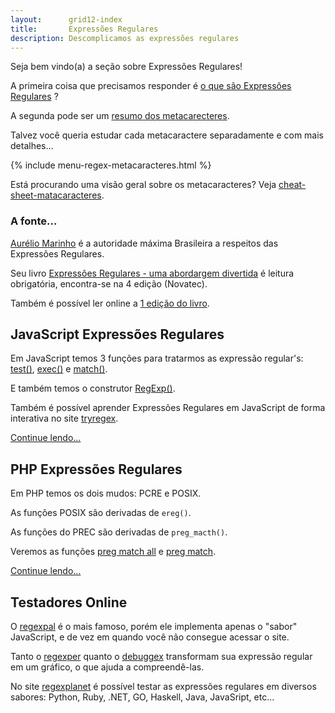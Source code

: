 ```yaml
---
layout:      grid12-index
title:       Expressões Regulares
description: Descomplicamos as expressões regulares
---
```


Seja bem vindo(a) a seção sobre Expressões Regulares!

A primeira coisa que precisamos responder é [o que são Expressões Regulares](expressoes-regulares/) ?   

A segunda pode ser um [resumo dos metacarecteres](/regex/metacaracteres/).

Talvez você queria estudar cada metacaractere separadamente e com mais detalhes...

{% include menu-regex-metacaracteres.html %}

Está procurando uma visão geral sobre os metacaracteres? Veja [cheat-sheet-matacaracteres](/regex/cheat-sheet-matacaracteres/).


### A fonte...

[Aurélio Marinho](http://aurelio.net/regex/ "link-externo") é a autoridade máxima Brasileira a respeitos das Expressões
Regulares.

Seu livro [Expressões Regulares - uma abordargem divertida](http://www.piazinho.com.br/ "link-externo") é leitura obrigatória,
encontra-se na 4 edição
(Novatec).

Também é possível ler online a [1 edição do livro](http://aurelio.net/regex/guia/ "link-externo").



JavaScript Expressões Regulares
---

Em JavaScript temos 3 funções para tratarmos as expressão regular's: 
[test()](/javascript/refs/pattern-test/), 
[exec()](/javascript/refs/pattern-exec/) e 
[match()](/javascript/refs/string-match/).

E também temos o construtor [RegExp()](/javascript/refs/regexp/).

Também é possível aprender Expressões Regulares em JavaScript de forma interativa no site [tryregex](http://tryregex.com/ "link-externo").

[Continue lendo...](/regex/javascript-expressoes-regulares/)



PHP Expressões Regulares
---

Em PHP temos os dois mudos: PCRE e POSIX.

As funções POSIX são derivadas de `ereg()`.

As funções do PREC são derivadas de `preg_macth()`.

Veremos as funções
[preg match all](/php/preg-match-all-basico/ "O básico sobre a função preg match all") e
[preg match](/php/preg-match-basico/ "O básico sobre a função preg match").

[Continue lendo...](/regex/php-expressoes-regulares/)



Testadores Online
---

O [regexpal](http://regexpal.com/ "link-externo") é o mais famoso, porém ele implementa apenas o "sabor" JavaScript, e de vez
em quando você não consegue acessar o site.

Tanto o [regexper](http://www.regexper.com/ "link-externo") quanto o [debuggex](https://www.debuggex.com/ "link-externo")
transformam sua expressão regular em um gráfico, o que ajuda a compreendê-las.

No site [regexplanet](http://www.regexplanet.com/ "link-externo") é possível testar as expressões regulares em diversos
sabores: Python, Ruby, .NET, GO, Haskell, Java, JavaSript, etc...

